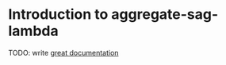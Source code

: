 # Introduction to aggregate-sag-lambda

TODO: write [great documentation](http://jacobian.org/writing/what-to-write/)
